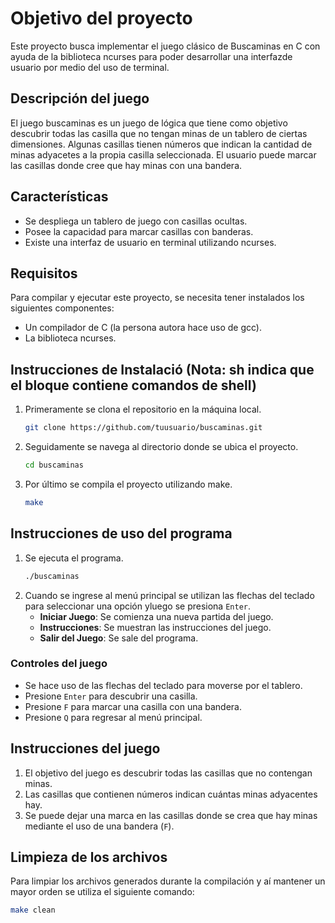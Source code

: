 # Objetivo del proyecto

Este proyecto busca implementar el juego clásico de Buscaminas en C con ayuda de la biblioteca ncurses para poder desarrollar una interfazde usuario por medio del uso de terminal.

## Descripción del juego

El juego buscaminas es un juego de lógica que tiene como objetivo descubrir todas las casilla que no tengan minas de un tablero de ciertas dimensiones. Algunas casillas tienen números que indican la cantidad de minas adyacetes a la propia casilla seleccionada. El usuario puede marcar las casillas donde cree que hay minas con una bandera.

## Características

- Se despliega un tablero de juego con casillas ocultas.
- Posee la capacidad para marcar casillas con banderas.
- Existe una interfaz de usuario en terminal utilizando ncurses.

## Requisitos

Para compilar y ejecutar este proyecto, se necesita tener instalados los siguientes componentes:

- Un compilador de C (la persona autora hace uso de gcc).
- La biblioteca ncurses.

## Instrucciones de Instalació (Nota: sh indica que el bloque contiene comandos de shell)

1. Primeramente se clona el repositorio en la máquina local.
    ```sh
    git clone https://github.com/tuusuario/buscaminas.git
    ```
2. Seguidamente se navega al directorio donde se ubica el proyecto.
    ```sh
    cd buscaminas
    ```
3. Por último se compila el proyecto utilizando make.
    ```sh
    make
    ```

## Instrucciones de uso del programa

1. Se ejecuta el programa.
    ```sh
    ./buscaminas
    ```
2. Cuando se ingrese al menú principal se utilizan las flechas del teclado para seleccionar una opción yluego se presiona `Enter`.
    - **Iniciar Juego**: Se comienza una nueva partida del juego.
    - **Instrucciones**: Se muestran las instrucciones del juego.
    - **Salir del Juego**: Se sale del programa.

### Controles del juego

- Se hace uso de las flechas del teclado para moverse por el tablero.
- Presione `Enter` para descubrir una casilla.
- Presione `F` para marcar una casilla con una bandera.
- Presione `Q` para regresar al menú principal.

## Instrucciones del juego

1. El objetivo del juego es descubrir todas las casillas que no contengan minas.
2. Las casillas que contienen números indican cuántas minas adyacentes hay.
3. Se puede dejar una marca en las casillas donde se crea que hay minas mediante el uso de una bandera (`F`).

## Limpieza de los archivos

Para limpiar los archivos generados durante la compilación y aí mantener un mayor orden se utiliza el siguiente comando:
```sh
make clean
